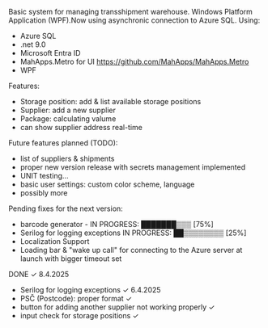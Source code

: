Basic system for managing transshipment warehouse. Windows Platform Application (WPF).Now using asynchronic connection to Azure SQL.
Using: 
  - Azure SQL
  - .net 9.0
  - Microsoft Entra ID
  - MahApps.Metro for UI https://github.com/MahApps/MahApps.Metro
  - WPF

Features:
  - Storage position: add & list available storage positions
  - Supplier: add a new supplier
  - Package: calculating valume
  - can show supplier address real-time
    
Future features planned (TODO):
  - list of suppliers & shipments
  - proper new version release with secrets management implemented 
  - UNIT testing...
  - basic user settings: custom color scheme, language
  - possibly more

Pending fixes for the next version: 
  - barcode generator - IN PROGRESS: ███████▒▒▒ [75%]
  - Serilog for logging exceptions IN PROGRESS: ██▒▒▒▒▒▒▒▒ [25%]
  - Localization Support
  - Loading bar & "wake up call" for connecting to the Azure server at launch with bigger timeout set
    
DONE ✓
8.4.2025
  - Serilog for logging exceptions ✓
6.4.2025 
  - PSČ (Postcode): proper format ✓
  - button for adding another supplier not working properly ✓
  - input check for storage positions ✓
